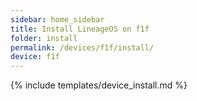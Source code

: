 ```yaml
---
sidebar: home_sidebar
title: Install LineageOS on f1f
folder: install
permalink: /devices/f1f/install/
device: f1f
---
```

{% include templates/device_install.md %}

